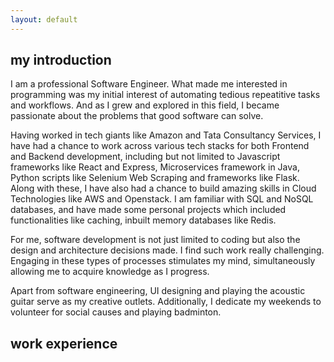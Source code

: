 ```yaml
---
layout: default
---
```


## my introduction

I am a professional Software Engineer. What made me interested in programming was my initial interest of automating tedious repeatitive tasks and workflows. And as I grew and explored in this field, I became passionate about the problems that good software can solve.

Having worked in tech giants like Amazon and Tata Consultancy Services, I have had a chance to work across various tech stacks for both Frontend and Backend development, including but not limited to Javascript frameworks like React and Express, Microservices framework in Java, Python scripts like Selenium Web Scraping and frameworks like Flask. Along with these, I have also had a chance to build amazing skills in Cloud Technologies like AWS and Openstack. I am familiar with SQL and NoSQL databases, and have made some personal projects which included functionalities like caching, inbuilt memory databases like Redis.

<!-- TODO attach resume -->

For me, software development is not just limited to coding but also the design and architecture decisions made. I find such work really challenging. Engaging in these types of processes stimulates my mind, simultaneously allowing me to acquire knowledge as I progress.

Apart from software engineering, UI designing and playing the acoustic guitar serve as my creative outlets. Additionally, I dedicate my weekends to volunteer for social causes and playing badminton.

## work experience